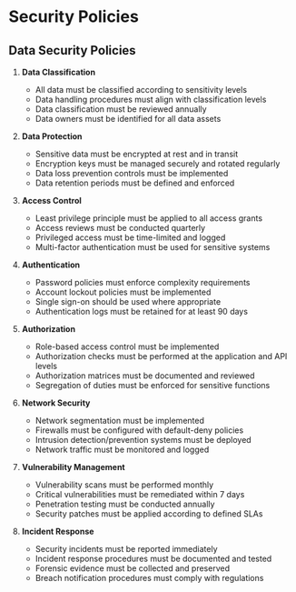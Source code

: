 # Security Policies

## Data Security Policies

1. **Data Classification**
   - All data must be classified according to sensitivity levels
   - Data handling procedures must align with classification levels
   - Data classification must be reviewed annually
   - Data owners must be identified for all data assets

2. **Data Protection**
   - Sensitive data must be encrypted at rest and in transit
   - Encryption keys must be managed securely and rotated regularly
   - Data loss prevention controls must be implemented
   - Data retention periods must be defined and enforced

3. **Access Control**
   - Least privilege principle must be applied to all access grants
   - Access reviews must be conducted quarterly
   - Privileged access must be time-limited and logged
   - Multi-factor authentication must be used for sensitive systems

4. **Authentication**
   - Password policies must enforce complexity requirements
   - Account lockout policies must be implemented
   - Single sign-on should be used where appropriate
   - Authentication logs must be retained for at least 90 days

5. **Authorization**
   - Role-based access control must be implemented
   - Authorization checks must be performed at the application and API levels
   - Authorization matrices must be documented and reviewed
   - Segregation of duties must be enforced for sensitive functions

6. **Network Security**
   - Network segmentation must be implemented
   - Firewalls must be configured with default-deny policies
   - Intrusion detection/prevention systems must be deployed
   - Network traffic must be monitored and logged

7. **Vulnerability Management**
   - Vulnerability scans must be performed monthly
   - Critical vulnerabilities must be remediated within 7 days
   - Penetration testing must be conducted annually
   - Security patches must be applied according to defined SLAs

8. **Incident Response**
   - Security incidents must be reported immediately
   - Incident response procedures must be documented and tested
   - Forensic evidence must be collected and preserved
   - Breach notification procedures must comply with regulations